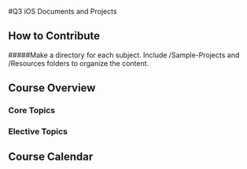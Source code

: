 #Q3 iOS Documents and Projects


## How to Contribute

#####Make a directory for each subject. Include /Sample-Projects and /Resources folders to organize the content.  
## Course Overview

### Core Topics

### Elective Topics

## Course Calendar

